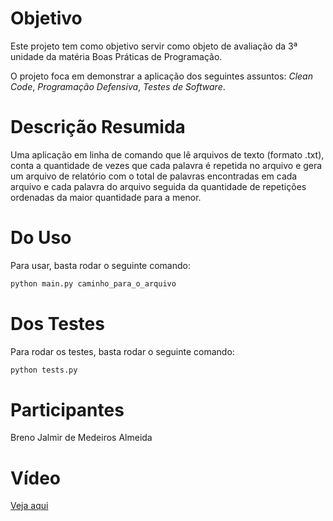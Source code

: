 # Objetivo

Este projeto tem como objetivo servir como objeto de avaliação da 3ª unidade da matéria Boas Práticas de Programação.

O projeto foca em demonstrar a aplicação dos seguintes assuntos: *Clean Code*, *Programação Defensiva*, *Testes de Software*.

# Descrição Resumida

Uma aplicação em linha de comando que lê arquivos de texto (formato .txt), conta a quantidade de vezes que cada palavra é repetida no arquivo e gera um arquivo de relatório com o total de palavras encontradas em cada arquivo e cada palavra do arquivo seguida da quantidade de repetições ordenadas da maior quantidade para a menor.

# Do Uso

Para usar, basta rodar o seguinte comando:

```bash
python main.py caminho_para_o_arquivo
```

# Dos Testes

Para rodar os testes, basta rodar o seguinte comando:

```bash
python tests.py
```

# Participantes

Breno Jalmir de Medeiros Almeida

# Vídeo

[Veja aqui](https://www.loom.com/share/aa986158b7134ae3bb26524a6a03a82e?sid=31692715-aae0-4fe4-8ec4-90e99b98f100)